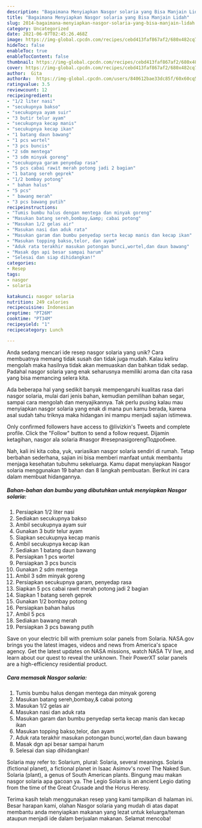 ```yaml
---
description: "Bagaimana Menyiapkan Nasgor solaria yang Bisa Manjain Lidah"
title: "Bagaimana Menyiapkan Nasgor solaria yang Bisa Manjain Lidah"
slug: 2014-bagaimana-menyiapkan-nasgor-solaria-yang-bisa-manjain-lidah
category: Uncategorized
date: 2021-06-07T02:45:26.468Z
image: https://img-global.cpcdn.com/recipes/cebd413faf867af2/680x482cq70/nasgor-solaria-foto-resep-utama.jpg
hideToc: false
enableToc: true
enableTocContent: false
thumbnail: https://img-global.cpcdn.com/recipes/cebd413faf867af2/680x482cq70/nasgor-solaria-foto-resep-utama.jpg
cover: https://img-global.cpcdn.com/recipes/cebd413faf867af2/680x482cq70/nasgor-solaria-foto-resep-utama.jpg
author:  Gita
authorAv:  https://img-global.cpcdn.com/users/840612bae33dc85f/60x60cq50/avatar.jpg
ratingvalue: 3.5
reviewcount: 12
recipeingredient:
- "1/2 liter nasi"
- "secukupnya bakso"
- "secukupnya ayam suir"
- "3 butir telur ayam"
- "secukupnya kecap manis"
- "secukupnya kecap ikan"
- "1 batang daun bawang"
- "1 pcs wortel"
- "3 pcs buncis"
- "2 sdm mentega"
- "3 sdm minyak goreng"
- "secukupnya garam penyedap rasa"
- "5 pcs cabai rawit merah potong jadi 2 bagian"
- "1 batang sereh geprek"
- "1/2 bombay potong"
- " bahan halus"
- "5 pcs"
- " bawang merah"
- "3 pcs bawang putih"
recipeinstructions:
- "Tumis bumbu halus dengan mentega dan minyak goreng"
- "Masukan batang sereh,bombay,&amp; cabai potong"
- "Masukan 1/2 gelas air"
- "Masukan nasi dan aduk rata"
- "Masukan garam dan bumbu penyedap serta kecap manis dan kecap ikan"
- "Masukan topping bakso,telor, dan ayam"
- "Aduk rata terakhir masukan potongan bunci,wortel,dan daun bawang"
- "Masak dgn api besar sampai harum"
- "Selesai dan siap dihidangkan!"
categories:
- Resep
tags:
- nasgor
- solaria

katakunci: nasgor solaria 
nutrition: 249 calories
recipecuisine: Indonesian
preptime: "PT26M"
cooktime: "PT34M"
recipeyield: "1"
recipecategory: Lunch

---
```



Anda sedang mencari ide resep nasgor solaria yang unik? Cara membuatnya memang tidak susah dan tidak juga mudah. Kalau keliru mengolah maka hasilnya tidak akan memuaskan dan bahkan tidak sedap. Padahal nasgor solaria yang enak seharusnya memiliki aroma dan cita rasa yang bisa memancing selera kita.


Ada beberapa hal yang sedikit banyak mempengaruhi kualitas rasa dari nasgor solaria, mulai dari jenis bahan, kemudian pemilihan bahan segar, sampai cara mengolah dan menyajikannya. Tak perlu pusing kalau mau menyiapkan nasgor solaria yang enak di mana pun kamu berada, karena asal sudah tahu triknya maka hidangan ini mampu menjadi sajian istimewa.

Only confirmed followers have access to @livizkin&#39;s Tweets and complete profile. Click the &#34;Follow&#34; button to send a follow request. Dijamin ketagihan, nasgor ala solaria #nasgor #resepnasigorengПодробнее.


Nah, kali ini kita coba, yuk, variasikan nasgor solaria sendiri di rumah. Tetap berbahan sederhana, sajian ini bisa memberi manfaat untuk membantu menjaga kesehatan tubuhmu sekeluarga. Kamu dapat menyiapkan Nasgor solaria menggunakan 19 bahan dan 8 langkah pembuatan. Berikut ini cara dalam membuat hidangannya.

<!--inarticleads1-->

##### Bahan-bahan dan bumbu yang dibutuhkan untuk menyiapkan Nasgor solaria:

1. Persiapkan 1/2 liter nasi
1. Sediakan secukupnya bakso
1. Ambil secukupnya ayam suir
1. Gunakan 3 butir telur ayam
1. Siapkan secukupnya kecap manis
1. Ambil secukupnya kecap ikan
1. Sediakan 1 batang daun bawang
1. Persiapkan 1 pcs wortel
1. Persiapkan 3 pcs buncis
1. Gunakan 2 sdm mentega
1. Ambil 3 sdm minyak goreng
1. Persiapkan secukupnya garam, penyedap rasa
1. Siapkan 5 pcs cabai rawit merah potong jadi 2 bagian
1. Siapkan 1 batang sereh geprek
1. Gunakan 1/2 bombay potong
1. Persiapkan  bahan halus
1. Ambil 5 pcs
1. Sediakan  bawang merah
1. Persiapkan 3 pcs bawang putih


Save on your electric bill with premium solar panels from Solaria. NASA.gov brings you the latest images, videos and news from America&#39;s space agency. Get the latest updates on NASA missions, watch NASA TV live, and learn about our quest to reveal the unknown. Their PowerXT solar panels are a high-efficiency residential product. 

<!--inarticleads2-->

##### Cara memasak Nasgor solaria:

1. Tumis bumbu halus dengan mentega dan minyak goreng
1. Masukan batang sereh,bombay,&amp; cabai potong
1. Masukan 1/2 gelas air
1. Masukan nasi dan aduk rata
1. Masukan garam dan bumbu penyedap serta kecap manis dan kecap ikan
1. Masukan topping bakso,telor, dan ayam
1. Aduk rata terakhir masukan potongan bunci,wortel,dan daun bawang
1. Masak dgn api besar sampai harum
1. Selesai dan siap dihidangkan!

Solaria may refer to: Solarium, plural: Solaria, several meanings. Solaria (fictional planet), a fictional planet in Isaac Asimov&#39;s novel The Naked Sun. Solaria (plant), a genus of South American plants. Bingung mau makan nasgor solaria apa gacoan ya. The Legio Solaria is an ancient Legio dating from the time of the Great Crusade and the Horus Heresy. 

Terima kasih telah menggunakan resep yang kami tampilkan di halaman ini. Besar harapan kami, olahan Nasgor solaria yang mudah di atas dapat membantu anda menyiapkan makanan yang lezat untuk keluarga/teman ataupun menjadi ide dalam berjualan makanan. Selamat mencoba!
